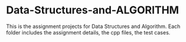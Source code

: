 # Data-Structures-and-ALGORITHM
This is the assignment projects for Data Structures and Algorithm. Each folder includes the assignment details, the cpp files, 
the test cases.
